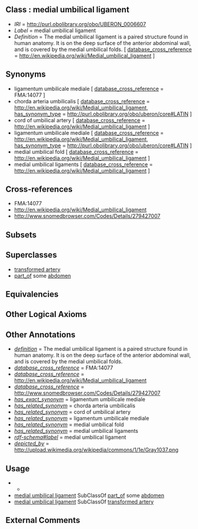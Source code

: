 
## Class : medial umbilical ligament

 * *IRI* = http://purl.obolibrary.org/obo/UBERON_0006607
 * *Label* = medial umbilical ligament
 * *Definition* = The medial umbilical ligament is a paired structure found in human anatomy. It is on the deep surface of the anterior abdominal wall, and is covered by the medial umbilical folds. [ [database_cross_reference](../../ef/oboInOwl#hasDbXref.md) = http://en.wikipedia.org/wiki/Medial_umbilical_ligament ]

## Synonyms

 * ligamentum umbilicale mediale [ [database_cross_reference](../../ef/oboInOwl#hasDbXref.md) = FMA:14077 ]
 * chorda arteria umbilicalis [ [database_cross_reference](../../ef/oboInOwl#hasDbXref.md) = http://en.wikipedia.org/wiki/Medial_umbilical_ligament, [has_synonym_type](../../pe/oboInOwl#hasSynonymType.md) = http://purl.obolibrary.org/obo/uberon/core#LATIN ]
 * cord of umbilical artery [ [database_cross_reference](../../ef/oboInOwl#hasDbXref.md) = http://en.wikipedia.org/wiki/Medial_umbilical_ligament ]
 * ligamentum umbilicale mediale [ [database_cross_reference](../../ef/oboInOwl#hasDbXref.md) = http://en.wikipedia.org/wiki/Medial_umbilical_ligament, [has_synonym_type](../../pe/oboInOwl#hasSynonymType.md) = http://purl.obolibrary.org/obo/uberon/core#LATIN ]
 * medial umbilical fold [ [database_cross_reference](../../ef/oboInOwl#hasDbXref.md) = http://en.wikipedia.org/wiki/Medial_umbilical_ligament ]
 * medial umbilical ligaments [ [database_cross_reference](../../ef/oboInOwl#hasDbXref.md) = http://en.wikipedia.org/wiki/Medial_umbilical_ligament ]

## Cross-references

 * FMA:14077
 * http://en.wikipedia.org/wiki/Medial_umbilical_ligament
 * http://www.snomedbrowser.com/Codes/Details/279427007

## Subsets


## Superclasses

 * [transformed artery](../../UBERON/91/UBERON_0006591.md)
 * [part_of](../../BFO/50/BFO_0000050.md) some [abdomen](../../UBERON/16/UBERON_0000916.md)

## Equivalencies


## Other Logical Axioms


## Other Annotations

 * *[definition](../../IAO/15/IAO_0000115.md)* = The medial umbilical ligament is a paired structure found in human anatomy. It is on the deep surface of the anterior abdominal wall, and is covered by the medial umbilical folds.
 * *[database_cross_reference](../../ef/oboInOwl#hasDbXref.md)* = FMA:14077
 * *[database_cross_reference](../../ef/oboInOwl#hasDbXref.md)* = http://en.wikipedia.org/wiki/Medial_umbilical_ligament
 * *[database_cross_reference](../../ef/oboInOwl#hasDbXref.md)* = http://www.snomedbrowser.com/Codes/Details/279427007
 * *[has_exact_synonym](../../ym/oboInOwl#hasExactSynonym.md)* = ligamentum umbilicale mediale
 * *[has_related_synonym](../../ym/oboInOwl#hasRelatedSynonym.md)* = chorda arteria umbilicalis
 * *[has_related_synonym](../../ym/oboInOwl#hasRelatedSynonym.md)* = cord of umbilical artery
 * *[has_related_synonym](../../ym/oboInOwl#hasRelatedSynonym.md)* = ligamentum umbilicale mediale
 * *[has_related_synonym](../../ym/oboInOwl#hasRelatedSynonym.md)* = medial umbilical fold
 * *[has_related_synonym](../../ym/oboInOwl#hasRelatedSynonym.md)* = medial umbilical ligaments
 * *[rdf-schema#label](../../el/rdf-schema#label.md)* = medial umbilical ligament
 * *[depicted_by](../../depicted/by/depicted_by.md)* = http://upload.wikimedia.org/wikipedia/commons/1/1e/Gray1037.png

## Usage

 * -
 * [medial umbilical ligament](../../UBERON/07/UBERON_0006607.md) SubClassOf [part_of](../../BFO/50/BFO_0000050.md) some [abdomen](../../UBERON/16/UBERON_0000916.md)
 * [medial umbilical ligament](../../UBERON/07/UBERON_0006607.md) SubClassOf [transformed artery](../../UBERON/91/UBERON_0006591.md)

## External Comments

